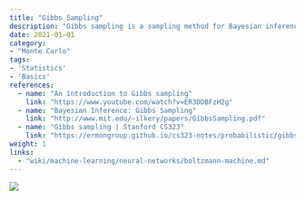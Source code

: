 ```yaml
---
title: "Gibbs Sampling"
description: "Gibbs sampling is a sampling method for Bayesian inference and MCMC"
date: 2021-01-01
category:
- "Monte Carlo"
tags:
- 'Statistics'
- 'Basics'
references:
  - name: "An introduction to Gibbs sampling"
    link: "https://www.youtube.com/watch?v=ER3DDBFzH2g"
  - name: "Bayesian Inference: Gibbs Sampling"
    link: "http://www.mit.edu/~ilkery/papers/GibbsSampling.pdf"
  - name: "Gibbs sampling | Stanford CS323"
    link: "https://ermongroup.github.io/cs323-notes/probabilistic/gibbs/"
weight: 1
links:
  - "wiki/machine-learning/neural-networks/boltzmann-machine.md"
---
```




![](../assets/gibbs-sampling-illustration.jpg)
